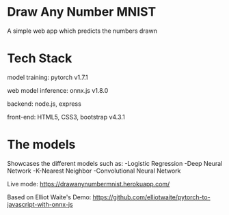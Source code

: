 # Draw Any Number MNIST
A simple web app which predicts the numbers drawn

# Tech Stack
model training: pytorch v1.7.1

web model inference: onnx.js v1.8.0

backend: node.js, express

front-end: HTML5, CSS3, bootstrap v4.3.1


# The models
Showcases the different models such as:
-Logistic Regression
-Deep Neural Network
-K-Nearest Neighbor
-Convolutional Neural Network

Live mode:
https://drawanynumbermnist.herokuapp.com/


Based on Elliot Waite's Demo:
https://github.com/elliotwaite/pytorch-to-javascript-with-onnx-js
